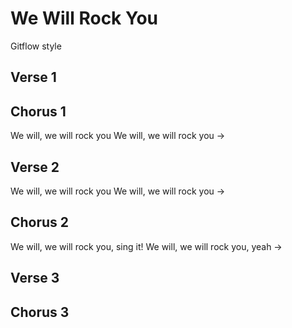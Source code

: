 # We Will Rock You
Gitflow style

## Verse 1

## Chorus 1

We will, we will rock you
We will, we will rock you
->
## Verse 2
We will, we will rock you
We will, we will rock you
->

## Chorus 2

We will, we will rock you, sing it!
We will, we will rock you, yeah
->
## Verse 3

## Chorus 3
